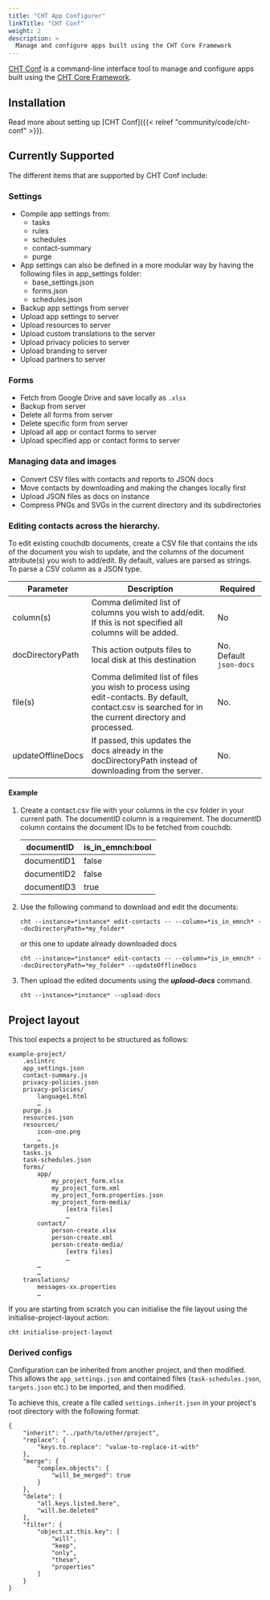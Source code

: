 ```yaml
---
title: "CHT App Configurer"
linkTitle: "CHT Conf"
weight: 2
description: >
  Manage and configure apps built using the CHT Core Framework
---
```


[CHT Conf](https://github.com/medic/cht-conf) is a command-line interface tool to manage and configure apps built using the [CHT Core Framework](https://github.com/medic/cht-core).

## Installation
Read more about setting up [CHT Conf]({{< relref "community/code/cht-conf" >}}).

## Currently Supported
The different items that are supported by CHT Conf include:

### Settings
* Compile app settings from:
    - tasks
    - rules
    - schedules
    - contact-summary
    - purge
* App settings can also be defined in a more modular way by having the following files in app_settings folder:
    - base_settings.json
    - forms.json
    - schedules.json
* Backup app settings from server
* Upload app settings to server
* Upload resources to server
* Upload custom translations to the server
* Upload privacy policies to server
* Upload branding to server
* Upload partners to server

### Forms
* Fetch from Google Drive and save locally as `.xlsx`
* Backup from server
* Delete all forms from server
* Delete specific form from server
* Upload all app or contact forms to server
* Upload specified app or contact forms to server

### Managing data and images
* Convert CSV files with contacts and reports to JSON docs
* Move contacts by downloading and making the changes locally first
* Upload JSON files as docs on instance
* Compress PNGs and SVGs in the current directory and its subdirectories

### Editing contacts across the hierarchy.
To edit existing couchdb documents, create a CSV file that contains the ids of the document you wish to update, and the columns of the document attribute(s) you wish to add/edit. By default, values are parsed as strings. To parse a CSV column as a JSON type.

| Parameter         | Description                                                                                                                                            | Required                |
|-------------------|--------------------------------------------------------------------------------------------------------------------------------------------------------|-------------------------|
| column(s)         | Comma delimited list of columns you wish to add/edit. If this is not specified all columns will be added.                                              | No                      |
| docDirectoryPath  | This action outputs files to local disk at this destination                                                                                            | No. Default `json-docs` |
| file(s)           | Comma delimited list of files you wish to process using edit-contacts. By default, contact.csv is searched for in the current directory and processed. | No.                     |
| updateOfflineDocs | If passed, this updates the docs already in the docDirectoryPath instead of downloading from the server.                                               | No.                     |

#### Example
1. Create a contact.csv file with your columns in the csv folder in your current path. The documentID column is a requirement. The documentID column contains the document IDs to be fetched from couchdb.

   | documentID  | is_in_emnch:bool | 
   |-------------|------------------|
   | documentID1 | false            |
   | documentID2 | false            |
   | documentID3 | true             |

2. Use the following command to download and edit the documents:
   ```
   cht --instance=*instance* edit-contacts -- --column=*is_in_emnch* --docDirectoryPath=*my_folder*
   ```
   or this one to update already downloaded docs
   ```
   cht --instance=*instance* edit-contacts -- --column=*is_in_emnch* --docDirectoryPath=*my_folder* --updateOfflineDocs
   ```

3. Then upload the edited documents using the _**upload-docs**_ command.
   ```
   cht --instance=*instance* --upload-docs
   ```

## Project layout

This tool expects a project to be structured as follows:
```
example-project/
	.eslintrc
	app_settings.json
	contact-summary.js
	privacy-policies.json
	privacy-policies/
	    language1.html
	    …
	purge.js
	resources.json
	resources/
		icon-one.png
		…
	targets.js
	tasks.js
	task-schedules.json
	forms/
		app/
			my_project_form.xlsx
			my_project_form.xml
			my_project_form.properties.json
			my_project_form-media/
				[extra files]
				…
		contact/
			person-create.xlsx
			person-create.xml
			person-create-media/
				[extra files]
				…
		…
		…
	translations/
		messages-xx.properties
		…
```

If you are starting from scratch you can initialise the file layout using the initialise-project-layout action:
```
cht initialise-project-layout
```

### Derived configs

Configuration can be inherited from another project, and then modified.  This allows the `app_settings.json` and contained files (`task-schedules.json`, `targets.json` etc.) to be imported, and then modified.

To achieve this, create a file called `settings.inherit.json` in your project's root directory with the following format:
```
{
	"inherit": "../path/to/other/project",
	"replace": {
		"keys.to.replace": "value-to-replace-it-with"
	},
	"merge": {
		"complex.objects": {
			"will_be_merged": true
		}
	},
	"delete": [
		"all.keys.listed.here",
		"will.be.deleted"
	],
	"filter": {
		"object.at.this.key": [
			"will",
			"keep",
			"only",
			"these",
			"properties"
		]
	}
}
```
